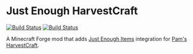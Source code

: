 # Just Enough HarvestCraft
[![Build Status](https://ci.pearx.ru/job/pearxteam/job/jehc/job/1.12-develop/badge/icon?subject=1.12-develop)](https://ci.pearx.ru/job/pearxteam/job/jehc/job/1.12-develop/)
[![Build Status](https://ci.pearx.ru/job/pearxteam/job/jehc/job/1.12-master/badge/icon?subject=1.12-master)](https://ci.pearx.ru/job/pearxteam/job/jehc/job/1.12-master/)

A Minecraft Forge mod that adds [Just Enough Items](https://github.com/mezz/JustEnoughItems) integration for [Pam's HarvestCraft](https://github.com/MatrexsVigil/harvestcraft).